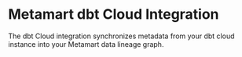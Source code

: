 # Metamart dbt Cloud Integration

The dbt Cloud integration synchronizes metadata from your dbt cloud instance into your Metamart data lineage graph.
